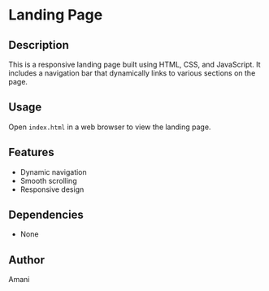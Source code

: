 # Landing Page

## Description
This is a responsive landing page built using HTML, CSS, and JavaScript. It includes a navigation bar that dynamically links to various sections on the page.

## Usage
Open `index.html` in a web browser to view the landing page.

## Features
- Dynamic navigation
- Smooth scrolling
- Responsive design

## Dependencies
- None

## Author
Amani
